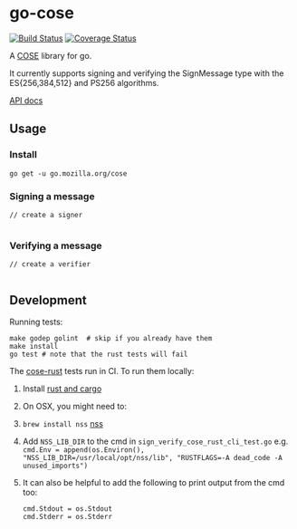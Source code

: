 # go-cose

[![Build Status](https://travis-ci.org/mozilla-services/go-cose.svg?branch=master)](https://travis-ci.org/mozilla-services/go-cose)
[![Coverage Status](https://coveralls.io/repos/github/mozilla-services/go-cose/badge.svg)](https://coveralls.io/github/mozilla-services/go-cose)

A [COSE](https://tools.ietf.org/html/rfc8152) library for go.

It currently supports signing and verifying the SignMessage type with the ES{256,384,512} and PS256 algorithms.

[API docs](https://godoc.org/go.mozilla.org/cose)

## Usage

### Install

```console
go get -u go.mozilla.org/cose
```

### Signing a message

```golang
// create a signer


```

### Verifying a message

```golang
// create a verifier


```

## Development

Running tests:

```console
make godep golint  # skip if you already have them
make install
go test # note that the rust tests will fail
```

The [cose-rust](https://github.com/g-k/cose-rust) tests run in CI. To run them locally:

1. Install [rust and cargo](https://www.rustup.rs/)
1. On OSX, you might need to:
  1. `brew install nss` [nss](https://developer.mozilla.org/en-US/docs/Mozilla/Projects/NSS)
  1. Add `NSS_LIB_DIR` to the cmd in `sign_verify_cose_rust_cli_test.go` e.g. `cmd.Env = append(os.Environ(), "NSS_LIB_DIR=/usr/local/opt/nss/lib", "RUSTFLAGS=-A dead_code -A unused_imports")`
1. It can also be helpful to add the following to print output from the cmd too:

	```golang
	cmd.Stdout = os.Stdout
	cmd.Stderr = os.Stderr
	```
